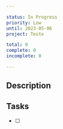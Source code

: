 ```yaml
---

status: In Progress
priority: Low
until: 2023-05-06
project: Teste

total: 0
complete: 0
incomplete: 0

---
```


## Description


## Tasks
- [ ]  